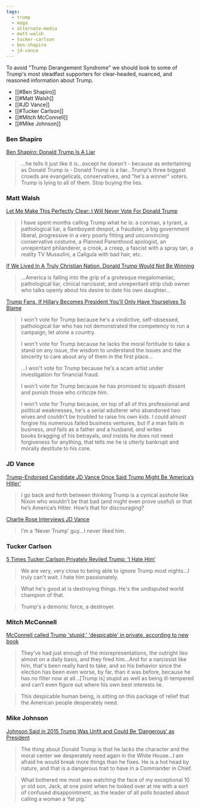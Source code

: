 ```yaml
---
tags:
  - trump
  - maga
  - alternate-media
  - matt-walsh
  - tucker-carlson
  - ben-shapiro
  - jd-vance
---
```

To avoid "Trump Derangement Syndrome" we should look to some of Trump's most steadfast supporters for clear-headed, nuanced, and reasoned information about Trump.

- [[#Ben Shapiro]]
- [[#Matt Walsh]]
- [[#JD Vance]]
- [[#Tucker Carlson]]
- [[#Mitch McConnell]]
- [[#Mike Johnson]]
### Ben Shapiro

[Ben Shapiro: Donald Trump Is A Liar](https://www.youtube.com/watch?v=yX5dBzxKNOw)

>...he tells it just like it is...except he doesn't - because as entertaining as Donald Trump is - Donald Trump is a liar...Trump's three biggest crowds are evangelicals,  conservatives, and "he's a winner" voters. Trump is lying to all of them. Stop buying the lies.

### Matt Walsh

[Let Me Make This Perfectly Clear: I Will Never Vote For Donald Trump](https://archive.ph/2020.06.22-164906/https://www.theblaze.com/contributions/let-me-make-this-perfectly-clear-i-will-never-vote-for-donald-trump#selection-1137.0-1137.383)

>I have spent months calling Trump what he is: a conman, a tyrant, a pathological liar, a flamboyant despot, a fraudster, a big government liberal, progressive in a very poorly fitting and unconvincing conservative costume, a Planned Parenthood apologist, an unrepentant philanderer, a crook, a creep, a fascist with a spray tan, a reality TV Mussolini, a Caligula with bad hair, etc.

[If We Lived In A Truly Christian Nation, Donald Trump Would Not Be Winning](https://www.theblaze.com/contributions/if-we-lived-in-a-truly-christian-nation-donald-trump-would-not-be-winning)

>...America is falling into the grip of a grotesque megalomaniac, pathological liar, clinical narcissist, and unrepentant strip club owner who talks openly about his desire to date his own daughter...

[Trump Fans, If Hillary Becomes President You'll Only Have Yourselves To Blame](https://www.theblaze.com/contributions/trump-fans-if-hillary-becomes-president-youll-only-have-yourselves-to-blame)

>I won't vote for Trump because he's a vindictive, self-obsessed, pathological liar who has not demonstrated the competency to run a campaign, let alone a country.
>
>I won't vote for Trump because he lacks the moral fortitude to take a stand on any issue, the wisdom to understand the issues and the sincerity to care about any of them in the first place...
>
>...I won't vote for Trump because he's a scam artist under investigation for financial fraud.
>
>I won't vote for Trump because he has promised to squash dissent and punish those who criticize him.
>
>I won't vote for Trump because, on top of all of this professional and political weaknesses, he's a serial adulterer who abandoned two wives and couldn't be troubled to raise his own kids. I could almost forgive his numerous failed business ventures, but if a man fails in business, _and_ fails as a father and a husband, _and_ writes books bragging of his betrayals, _and_ insists he does not need forgiveness for anything, that tells me he is utterly bankrupt and morally destitute to his core.
### JD Vance

[Trump-Endorsed Candidate JD Vance Once Said Trump Might Be ‘America’s Hitler’](https://www.vice.com/en/article/jd-vance-trump-messages/)

>I go back and forth between thinking Trump is a cynical asshole like Nixon who wouldn’t be that bad (and might even prove useful) or that he’s America’s Hitler. How’s that for discouraging?

[Charlie Rose Interviews JD Vance](https://charlierose.com/videos/29349)

>I’m a ‘Never Trump’ guy...I never liked him.

### Tucker Carlson

[5 Times Tucker Carlson Privately Reviled Trump: ‘I Hate Him’](https://www.nytimes.com/2023/03/08/business/media/tucker-carlson-trump.html)

>We are very, very close to being able to ignore Trump most nights...I truly can't wait. I hate him passionately.

>What he's good at is destroying things. He's the undisputed world champion of that.

>Trump's a demonic force, a destroyer.
### Mitch McConnell

[McConnell called Trump 'stupid,' 'despicable' in private, according to new book](https://abcnews.go.com/US/wireStory/mcconnell-called-trump-stupid-despicable-private-after-2020-114884151)

>They’ve had just enough of the misrepresentations, the outright lies almost on a daily basis, and they fired him...And for a narcissist like him, that's been really hard to take, and so his behavior since the election has been even worse, by far, than it was before, because he has no filter now at all...[Trump is] stupid as well as being ill-tempered and can’t even figure out where his own best interests lie.

>This despicable human being, is sitting on this package of relief that the American people desperately need.

### Mike Johnson

[Johnson Said in 2015 Trump Was Unfit and Could Be ‘Dangerous’ as President](https://www.nytimes.com/2023/11/14/us/politics/mike-johnson-donald-trump.html)

>The thing about Donald Trump is that he lacks the character and the moral center we desperately need again in the White House...I am afraid he would break more things than he fixes. He is a hot head by nature, and that is a dangerous trait to have in a Commander in Chief.

>What bothered me most was watching the face of my exceptional 10 yr old son, Jack, at one point when he looked over at me with a sort of confused disappointment, as the leader of all polls boasted about calling a woman a ‘fat pig.’